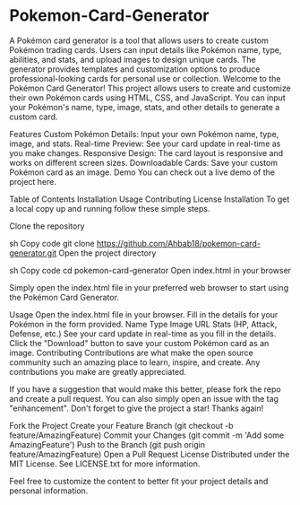 # Pokemon-Card-Generator
A Pokémon card generator is a tool that allows users to create custom Pokémon trading cards. Users can input details like Pokémon name, type, abilities, and stats, and upload images to design unique cards. The generator provides templates and customization options to produce professional-looking cards for personal use or collection.
Welcome to the Pokémon Card Generator! This project allows users to create and customize their own Pokémon cards using HTML, CSS, and JavaScript. You can input your Pokémon's name, type, image, stats, and other details to generate a custom card.

Features
Custom Pokémon Details: Input your own Pokémon name, type, image, and stats.
Real-time Preview: See your card update in real-time as you make changes.
Responsive Design: The card layout is responsive and works on different screen sizes.
Downloadable Cards: Save your custom Pokémon card as an image.
Demo
You can check out a live demo of the project here.

Table of Contents
Installation
Usage
Contributing
License
Installation
To get a local copy up and running follow these simple steps.

Clone the repository

sh
Copy code
git clone https://github.com/Ahbab18/pokemon-card-generator.git
Open the project directory

sh
Copy code
cd pokemon-card-generator
Open index.html in your browser

Simply open the index.html file in your preferred web browser to start using the Pokémon Card Generator.

Usage
Open the index.html file in your browser.
Fill in the details for your Pokémon in the form provided.
Name
Type
Image URL
Stats (HP, Attack, Defense, etc.)
See your card update in real-time as you fill in the details.
Click the "Download" button to save your custom Pokémon card as an image.
Contributing
Contributions are what make the open source community such an amazing place to learn, inspire, and create. Any contributions you make are greatly appreciated.

If you have a suggestion that would make this better, please fork the repo and create a pull request. You can also simply open an issue with the tag "enhancement".
Don't forget to give the project a star! Thanks again!

Fork the Project
Create your Feature Branch (git checkout -b feature/AmazingFeature)
Commit your Changes (git commit -m 'Add some AmazingFeature')
Push to the Branch (git push origin feature/AmazingFeature)
Open a Pull Request
License
Distributed under the MIT License. See LICENSE.txt for more information.

Feel free to customize the content to better fit your project details and personal information.
